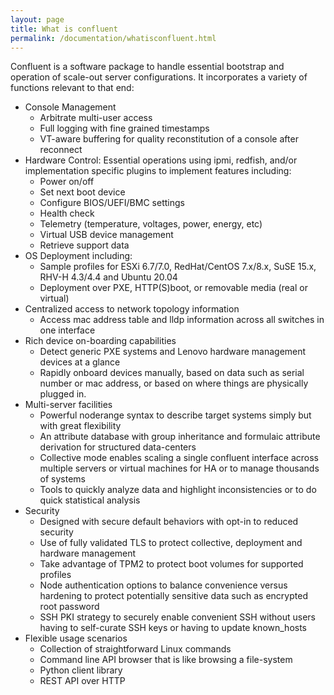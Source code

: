 ```yaml
---
layout: page
title: What is confluent
permalink: /documentation/whatisconfluent.html
---
```


Confluent is a software package to handle essential bootstrap and operation of scale-out
server configurations. It incorporates a variety of functions relevant to that end:

* Console Management
    * Arbitrate multi-user access
    * Full logging with fine grained timestamps
    * VT-aware buffering for quality reconstitution of a console after reconnect
* Hardware Control: Essential operations using ipmi, redfish, and/or implementation specific plugins to implement features including:
    * Power on/off
    * Set next boot device
    * Configure BIOS/UEFI/BMC settings
    * Health check
    * Telemetry (temperature, voltages, power, energy, etc)
    * Virtual USB device management
    * Retrieve support data
* OS Deployment including:
    * Sample profiles for ESXi 6.7/7.0, RedHat/CentOS 7.x/8.x, SuSE 15.x, RHV-H 4.3/4.4 and Ubuntu 20.04
    * Deployment over PXE, HTTP(S)boot, or removable media (real or virtual)
* Centralized access to network topology information
    * Access mac address table and lldp information across all switches in one interface
* Rich device on-boarding capabilities
    * Detect generic PXE systems and Lenovo hardware management devices at a glance
    * Rapidly onboard devices manually, based on data such as serial number or mac address, or based on where things are physically plugged in.
* Multi-server facilities
    * Powerful noderange syntax to describe target systems simply but with great flexibility
    * An attribute database with group inheritance and formulaic attribute derivation for structured data-centers
    * Collective mode enables scaling a single confluent interface across multiple servers or virtual machines for HA or to manage thousands of systems
    * Tools to quickly analyze data and highlight inconsistencies or to do quick statistical analysis
* Security
    * Designed with secure default behaviors with opt-in to reduced security
    * Use of fully validated TLS to protect collective, deployment and hardware management
    * Take advantage of TPM2 to protect boot volumes for supported profiles
    * Node authentication options to balance convenience versus hardening to protect potentially sensitive data such as encrypted root password
    * SSH PKI strategy to securely enable convenient SSH without users having to self-curate SSH keys or having to update known_hosts
* Flexible usage scenarios
    * Collection of straightforward Linux commands
    * Command line API browser that is like browsing a file-system
    * Python client library
    * REST API over HTTP
